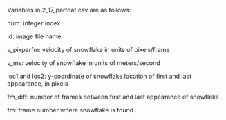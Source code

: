 Variables in 2_17_partdat.csv are as follows:

num: integer index

id: image file name

v_pixperfm: velocity of snowflake in units of pixels/frame

v_ms: velocity of snowflake in units of meters/second

loc1 and loc2: y-coordinate of snowflake location of first and last appearance, in pixels

fm_diff: number of frames between first and last appearance of snowflake

fm: frame number where snowflake is found

